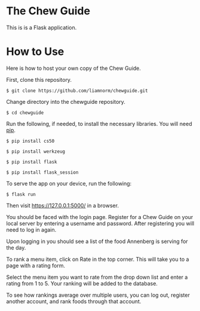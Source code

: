 # The Chew Guide

This is is a Flask application.

# How to Use

Here is how to host your own copy of the Chew Guide.

First, clone this repository.

`$ git clone https://github.com/liamnorm/chewguide.git`

Change directory into the chewguide repository.

`$ cd chewguide`

Run the following, if needed, to install the necessary libraries. You will need [pip](https://pip.pypa.io/en/stable/installation/).

`$ pip install cs50`

`$ pip install werkzeug`

`$ pip install flask`

`$ pip install flask_session`

To serve the app on your device, run the following:

`$ flask run`

Then visit https://127.0.0.1:5000/ in a browser.

You should be faced with the login page. Register for a Chew Guide on your local server by entering a username and password. After registering you will need to log in again.

Upon logging in you should see a list of the food Annenberg is serving for the day.

To rank a menu item, click on Rate in the top corner. This will take you to a page with a rating form.

Select the menu item you want to rate from the drop down list and enter a rating from 1 to 5. Your ranking will be added to the database.

To see how rankings average over multiple users, you can log out, register another account, and rank foods through that account.
